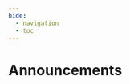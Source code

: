 ```yaml
---
hide:
  - navigation
  - toc
---
```


# Announcements

<!-- This page is overridden with a custom template -->
